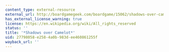 ```yaml
---
content_type: external-resource
external_url: http://boardgamegeek.com/boardgame/15062/shadows-over-camelot
has_external_license_warning: true
license: https://en.wikipedia.org/wiki/All_rights_reserved
status: ''
title: '*Shadows over Camelot*'
uid: 27798058-e258-4a0b-983d-ee460861255f
wayback_url: ''
---
```

